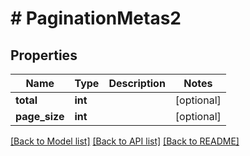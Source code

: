 # # PaginationMetas2

## Properties

Name | Type | Description | Notes
------------ | ------------- | ------------- | -------------
**total** | **int** |  | [optional]
**page_size** | **int** |  | [optional]

[[Back to Model list]](../../README.md#models) [[Back to API list]](../../README.md#endpoints) [[Back to README]](../../README.md)
